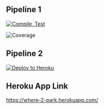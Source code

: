 ## Pipeline 1

[![Compile, Test](https://github.com/tcfatt/mini/actions/workflows/main.yml/badge.svg)](https://github.com/tcfatt/mini/actions/workflows/main.yml/)

![Coverage](https://minispace.sgp1.digitaloceanspaces.com/coverage/mini/jacoco.svg)

## Pipeline 2

[![Deploy to Heroku](https://github.com/tcfatt/mini/actions/workflows/pipeline2.yml/badge.svg)](https://github.com/tcfatt/mini/actions/workflows/pipeline2.yml/)


## Heroku App Link

https://where-2-park.herokuapp.com/